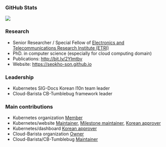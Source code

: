 
### GitHub Stats
<a href="https://seokho-son.github.io/">
  <img align="center" src="https://github-readme-stats.vercel.app/api?username=seokho-son&hide_border=true&show_icons=true" />
</a>

### Research
- Senior Researcher / Special Fellow of [Electronics and Telecommunications Research Institute (ETRI)](https://www.etri.re.kr/eng/main/main.etri)
- PhD. in computer science (especially for cloud computing domain)
- Publications: http://bit.ly/2YImtbv
- Website: https://seokho-son.github.io

### Leadership
- Kubernetes SIG-Docs Korean l10n team leader
- Cloud-Barista CB-Tumblebug framework leader

### Main contributions
- Kubernetes organization [Member](https://github.com/orgs/kubernetes/people?query=seokho-son) 
- Kubernetes/website [Maintainer](https://github.com/orgs/kubernetes/teams/website-maintainers/members), [Milestone maintainer](https://github.com/orgs/kubernetes/teams/website-milestone-maintainers/members), [Korean approver](https://github.com/orgs/kubernetes/teams/sig-docs-ko-owners/members)
- Kubernetes/dashboard [Korean approver](https://github.com/kubernetes/dashboard/blob/master/i18n/ko/OWNERS) 
- Cloud-Barista organization [Owner](https://github.com/cloud-barista) 
- Cloud-Barista/CB-Tumblebug [Maintainer](https://github.com/cloud-barista/cb-tumblebug) 

<!--
**seokho-son/seokho-son** is a ✨ _special_ ✨ repository because its `README.md` (this file) appears on your GitHub profile.

Here are some ideas to get you started:

- 🔭 I’m currently working on ...
- 🌱 I’m currently learning ...
- 👯 I’m looking to collaborate on ...
- 🤔 I’m looking for help with ...
- 💬 Ask me about ...
- 📫 How to reach me: ...
- 😄 Pronouns: ...
- ⚡ Fun fact: ...
-->
